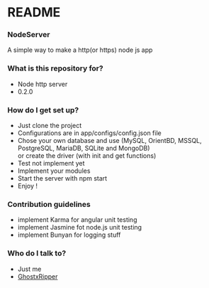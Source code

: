# README #

### NodeServer ###
A simple way to make a http(or https) node js app

### What is this repository for? ###

* Node http server
* 0.2.0

### How do I get set up? ###

* Just clone the project
* Configurations are in app/configs/config.json file
* Chose your own database and use (MySQL, OrientBD, MSSQL, PostgreSQL, MariaDB, SQLite and MongoDB)  
 or create the driver (with init and get functions)
* Test not implement yet
* Implement your modules
* Start the server with npm start
* Enjoy ! 

### Contribution guidelines ###

* implement Karma for angular unit testing
* implement Jasmine fot node.js unit testing
* implement Bunyan for logging stuff

### Who do I talk to? ###

* Just me
* [GhostxRipper](mailto:yann_ams@icloud.com)